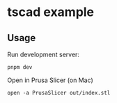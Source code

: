 # tscad example

## Usage

Run development server:

```shell
pnpm dev
```

Open in Prusa Slicer (on Mac)

```shell
open -a PrusaSlicer out/index.stl
```
